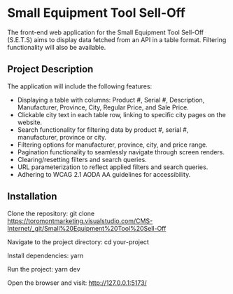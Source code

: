 # Small Equipment Tool Sell-Off

The front-end web application for the Small Equipment Tool Sell-Off (S.E.T.S) aims to display data fetched from an API in a table format. Filtering functionality will also be available.

## Project Description

The application will include the following features:

- Displaying a table with columns: Product #, Serial #, Description, Manufacturer, Province, City, Regular Price, and Sale Price.
- Clickable city text in each table row, linking to specific city pages on the website.
- Search functionality for filtering data by product #, serial #, manufacturer, province or city.
- Filtering options for manufacturer, province, city, and price range.
- Pagination functionality to seamlessly navigate through screen renders.
- Clearing/resetting filters and search queries.
- URL parameterization to reflect applied filters and search queries.
- Adhering to WCAG 2.1 AODA AA guidelines for accessibility.

## Installation

Clone the repository:
git clone https://toromontmarketing.visualstudio.com/CMS-Internet/_git/Small%20Equipment%20Tool%20Sell-Off

Navigate to the project directory:
cd your-project

Install dependencies:
yarn

Run the project:
yarn dev

Open the browser and visit:
http://127.0.0.1:5173/
